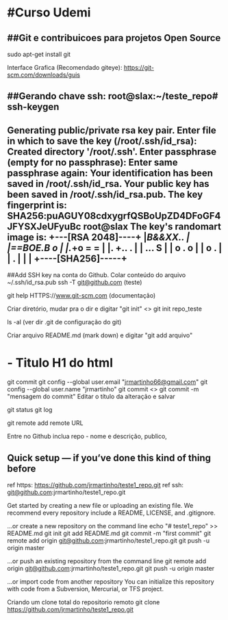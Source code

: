 #Curso Udemi
===========

##Git e contribuicoes para projetos Open Source
---------------------------------------------

sudo apt-get install git

Interface Grafica (Recomendado giteye):
https://git-scm.com/downloads/guis

##Gerando chave ssh:
root@slax:~/teste_repo# ssh-keygen
----
Generating public/private rsa key pair.
Enter file in which to save the key (/root/.ssh/id_rsa): 
Created directory '/root/.ssh'.
Enter passphrase (empty for no passphrase): 
Enter same passphrase again: 
Your identification has been saved in /root/.ssh/id_rsa.
Your public key has been saved in /root/.ssh/id_rsa.pub.
The key fingerprint is:
SHA256:puAGUY08cdxygrfQSBoUpZD4DFoGF4JFYSXJeUFyuBc root@slax
The key's randomart image is:
+---[RSA 2048]----+
|*B&&XX..         |
|==BOE.B o        |
|.*+o = =         |
|. +.. .          |
|  ...   S        |
|   o . o         |
|    o .          |
|   .             |
|                 |
+----[SHA256]-----+
----


##Add SSH key na conta do Github. 
Colar conteúdo do arquivo ~/.ssh/id_rsa.pub 
ssh -T git@github.com (teste) 

git help <comando> 
HTTPS://www.git-scm.com (documentação) 

Criar diretório, mudar pra o dir e digitar "git init"  <<ou>> 
git init repo_teste 

ls -al (ver dir .git de configuração do git) 

Criar arquivo README.md (mark down) e digitar "git add arquivo" 
# - Titulo H1 do html

git commit 
git config --global user.email "jrmartinho66@gmail.com" 
git config --global user.name "jrmartinho" 
git commit <<ou>>
git commit -m "mensagem do commit"
Editar o título da alteração e salvar 

git status 
git log 

git remote add remote URL 

Entre no Github inclua repo - nome e descrição, publico,  

Quick setup — if you’ve done this kind of thing before
------------------------------------------------------
ref https: https://github.com/jrmartinho/teste1_repo.git
ref ssh: git@github.com:jrmartinho/teste1_repo.git

Get started by creating a new file or uploading an existing file.
We recommend every repository include a README, LICENSE, and .gitignore.

…or create a new repository on the command line
 echo "# teste1_repo" >> README.md
git init
git add README.md
git commit -m "first commit"
git remote add origin git@github.com:jrmartinho/teste1_repo.git
git push -u origin master

…or push an existing repository from the command line
 git remote add origin git@github.com:jrmartinho/teste1_repo.git
git push -u origin master

…or import code from another repository
You can initialize this repository with code from a Subversion,
 Mercurial, or TFS project.

Criando um clone total do repositorio remoto
git clone https://github.com/jrmartinho/teste1_repo.git




